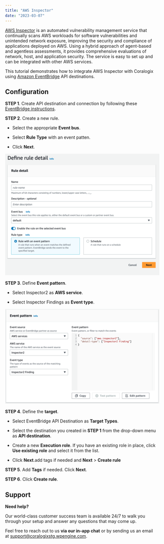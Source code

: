 ```yaml
---
title: "AWS Inspector"
date: "2023-03-07"
---
```


[AWS Inspector](https://aws.amazon.com/inspector/) is an automated vulnerability management service that continually scans AWS workloads for software vulnerabilities and unintended network exposure, improving the security and compliance of applications deployed on AWS. Using a hybrid approach of agent-based and agentless assessments, it provides comprehensive evaluations of network, host, and application security. The service is easy to set up and can be integrated with other AWS services.

This tutorial demonstrates how to integrate AWS Inspector with Coralogix using [Amazon EventBridge](https://aws.amazon.com/eventbridge/) API destinations.

## Configuration

**STEP 1**. Create API destination and connection by following these [EventBridge instructions](https://coralogixstg.wpengine.com/docs/amazon-eventbridge/).

**STEP 2**. Create a new rule.

- Select the appropriate **Event bus**.

- Select **Rule Type** with an event patten.

- Click **Next**.

![](images/Screenshot-2023-03-07-at-12.33.46-1024x802.png)

**STEP 3**. Define **Event pattern**.

- Select Inspector2 as **AWS service**.

- Select Inspector Findings as **Event type**.

![](images/Screenshot-2023-03-07-at-12.35.57-1024x626.png)

**STEP 4**. Define the **target**.

- Select EventBridge API Destination as **Target Types**.

- Select the destination you created in **STEP 1** from the drop-down menu as **API destination**.

- Create a new **Execution role**. If you have an existing role in place, click **Use existing role** and select it from the list.

- Click **Next**.add tags if needed and **Next** > **Create rule**

**STEP 5**. Add **Tags** if needed. Click **Next**.

**STEP 6**. Click **Create rule**.

## Support

**Need help?**

Our world-class customer success team is available 24/7 to walk you through your setup and answer any questions that may come up.

Feel free to reach out to us **via our in-app chat** or by sending us an email at [support@coralogixstg.wpengine.com](mailto:support@coralogixstg.wpengine.com).
